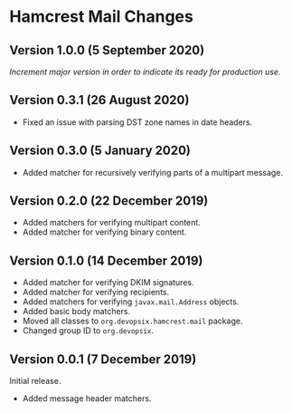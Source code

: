 # Hamcrest Mail Changes

## Version 1.0.0 (5 September 2020)

*Increment major version in order to indicate its ready for production use.*

## Version 0.3.1 (26 August 2020)

* Fixed an issue with parsing DST zone names in date headers.

## Version 0.3.0 (5 January 2020)

* Added matcher for recursively verifying parts of a multipart message.

## Version 0.2.0 (22 December 2019)

* Added matchers for verifying multipart content.
* Added matcher for verifying binary content.

## Version 0.1.0 (14 December 2019)

* Added matcher for verifying DKIM signatures.
* Added matcher for verifying recipients.
* Added matchers for verifying `javax.mail.Address` objects.
* Added basic body matchers.
* Moved all classes to `org.devopsix.hamcrest.mail` package.
* Changed group ID to `org.devopsix`.

## Version 0.0.1 (7 December 2019)

Initial release.

* Added message header matchers.
